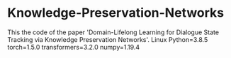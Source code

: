 # Knowledge-Preservation-Networks
This the code of the paper 'Domain-Lifelong Learning for Dialogue State Tracking via Knowledge Preservation Networks'.
Linux
Python=3.8.5
torch=1.5.0
transformers=3.2.0
numpy=1.19.4

